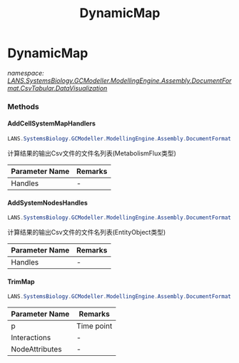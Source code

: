 ﻿---
title: DynamicMap
---

# DynamicMap
_namespace: [LANS.SystemsBiology.GCModeller.ModellingEngine.Assembly.DocumentFormat.CsvTabular.DataVisualization](N-LANS.SystemsBiology.GCModeller.ModellingEngine.Assembly.DocumentFormat.CsvTabular.DataVisualization.html)_



### Methods

#### AddCellSystemMapHandlers
```csharp
LANS.SystemsBiology.GCModeller.ModellingEngine.Assembly.DocumentFormat.CsvTabular.DataVisualization.DynamicMap.AddCellSystemMapHandlers(System.String[])
```
计算结果的输出Csv文件的文件名列表(MetabolismFlux类型)

|Parameter Name|Remarks|
|--------------|-------|
|Handles|-|


#### AddSystemNodesHandles
```csharp
LANS.SystemsBiology.GCModeller.ModellingEngine.Assembly.DocumentFormat.CsvTabular.DataVisualization.DynamicMap.AddSystemNodesHandles(System.String[])
```
计算结果的输出Csv文件的文件名列表(EntityObject类型)

|Parameter Name|Remarks|
|--------------|-------|
|Handles|-|


#### TrimMap
```csharp
LANS.SystemsBiology.GCModeller.ModellingEngine.Assembly.DocumentFormat.CsvTabular.DataVisualization.DynamicMap.TrimMap(System.Int32,LANS.SystemsBiology.GCModeller.ModellingEngine.Assembly.DocumentFormat.CsvTabular.DataVisualization.Interactions[]@,LANS.SystemsBiology.GCModeller.ModellingEngine.Assembly.DocumentFormat.CsvTabular.DataVisualization.NodeAttributes[]@)
```


|Parameter Name|Remarks|
|--------------|-------|
|p|Time point|
|Interactions|-|
|NodeAttributes|-|





